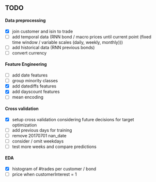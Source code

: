 ## TODO

#### Data preprocessing
- [x] join customer and isin to trade
- [ ] add temporal data (RNN bond / macro prices until current point (fixed time window / variable scales (daily, weekly, monthly)))
- [ ] add historical data (RNN previous bonds)
- [ ] convert currency

#### Feature Engineering
- [ ] add date features 
- [ ] group minority classes
- [x] add datediffs features
- [x] add dayscount features
- [ ] mean encoding

#### Cross validation
- [x] setup cross validation considering future decisions for target optimization
- [ ] add previous days for training
- [ ] remove 20170701 nan_date
- [ ] consider / omit weekdays
- [ ] test more weeks and compare predictions

#### EDA
- [x] histogram of #trades per customer / bond
- [ ] price when customerInterest = 1
